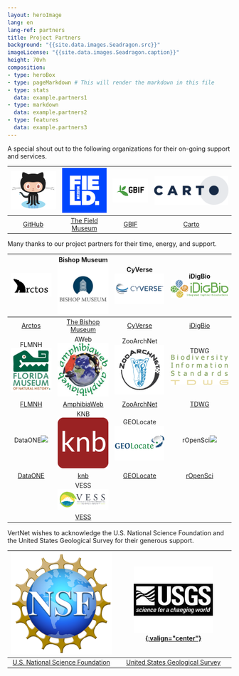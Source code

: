 ```yaml
---
layout: heroImage
lang: en
lang-ref: partners
title: Project Partners
background: "{{site.data.images.Seadragon.src}}"
imageLicense: "{{site.data.images.Seadragon.caption}}"
height: 70vh
composition:
- type: heroBox
- type: pageMarkdown # This will render the markdown in this file
- type: stats
  data: example.partners1
- type: markdown
  data: example.partners2
- type: features
  data: example.partners3
---
```


A special shout out to the following organizations for their on-going support and services.

| ![](/assets/images/GitHub-Octocat-361x300.png) | ![](/assets/images/field-museum-logo-300x300.png) | ![](/assets/images/GBIF-2015-300x199.png) | ![](/assets/images/CARTO-logo-positive-767x300.png) |
|:------------------------------------------------:|:---------------------------------------------------:|:-------------------------------------------:|:------------------------:|
| [GitHub](https://github.com/) | [The Field Museum](https://www.fieldmuseum.org/) | [GBIF](https://www.gbif.org/) | [Carto](https://carto.com/) |


Many thanks to our project partners for their time, energy, and support.

| ![](/assets/images/arctos-alogo_blackonwhite-513x300.png) | Bishop Museum![](/assets/images/Bishop_img_logo_fulldome-300x300.jpeg) | CyVerse![](/assets/images/CyVerse-logo-482x300.jpeg) | iDigBio![](/assets/images/IDigBio_Logo_RGB-300-970.png) |
|:------------------------------------------------:|:---------------------------------------------------:|:-------------------------------------------:|:------------------------:|
| [Arctos](https://arctosdb.org/) | [The Bishop Museum](https://bishopscience.org/) | [CyVerse](https://www.cyverse.org/) | [iDigBio](https://www.idigbio.org/) |
| FLMNH![](/assets/images/flmnh-logo.png) | AWeb![](/assets/images/Aweb-logo-300x284.jpeg) | ZooArchNet![](/assets/images/zan-logo-circular_color_web-only300x300.png) | TDWG![](/assets/images/tdwg_logo300x568.png) |
| [FLMNH](https://www.floridamuseum.ufl.edu/) | [AmphibiaWeb](https://amphibiaweb.org/) | [ZooArchNet](https://zooarchnet.org/) | [TDWG](https://www.tdwg.org/) |
| DataONE![](/assets/images/dataone_logo-300x455.png) | KNB![](/assets/images/knb-icon-192x192.png) | GEOLocate![](/assets/images/geolocatelogo300x430.jpeg) | rOpenSci![](/assets/images/ropensci_icon_lettering_color-300x544.png) |
| [DataONE](https://www.dataone.org/) | [knb](https://knb.ecoinformatics.org/) | [GEOLocate](https://www.geo-locate.org/) | [rOpenSci](https://docs.ropensci.org/rvertnet/) |
| | VESS![](/assets/images/vesslogo_website.png) | | |
| | [VESS](https://www.vanuatuconservation.org/) | | |

VertNet wishes to acknowledge the U.S. National Science Foundation and the United States Geological Survey for their generous support.

| ![](/assets/images/NSF-logo300x298.png) | [![](/assets/images/usgslogo-150x178.jpeg){:valign="center"}](https://www.usgs.gov/) |
|:------------------------------------------------:|:---------------------------------------------------:|
| [U.S. National Science Foundation](https://nsf.gov/) | [United States Geological Survey](https://www.usgs.gov/) |
